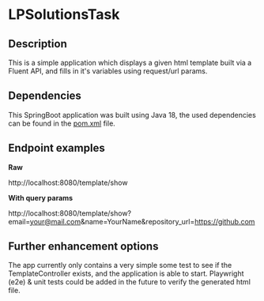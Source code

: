# LPSolutionsTask

## Description

This is a simple application which displays a given html template built via a Fluent API, and fills in it's variables using request/url params.

## Dependencies

This SpringBoot application was built using Java 18, the used dependencies can be found in the [pom.xml](pom.xml) file.

## Endpoint examples

**Raw**

http://localhost:8080/template/show


**With query params**

http://localhost:8080/template/show?email=your@mail.com&name=YourName&repository_url=https://github.com

## Further enhancement options

The app currently only contains a very simple some test to see if the TemplateController exists, and the application is able to start.
Playwright (e2e) & unit tests could be added in the future to verify the generated html file.